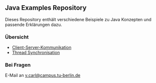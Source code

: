 ## Java Examples Repository

Dieses Repository enthält verschiedene Beispiele zu Java Konzepten und passende Erklärungen dazu.

### Übersicht

- [Client-Server-Kommunikation](https://github.com/valentin-carl/JavaExamples/blob/main/ClientServerExample/README.md)
- [Thread Synchronisation](https://github.com/valentin-carl/JavaExamples/blob/main/SynchronizedExample/README.md)

### Bei Fragen

E-Mail an [v.carl@campus.tu-berlin.de](mailto:v.carl@campus.tu-berlin.de)
